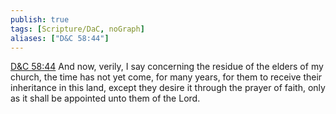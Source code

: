 ```yaml
---
publish: true
tags: [Scripture/DaC, noGraph]
aliases: ["D&C 58:44"]
---
```

[D&C 58:44](https://churchofjesuschrist.org/study/scriptures/dc-testament/dc/58?lang=eng&id=p44#p44) And now, verily, I say concerning the residue of the elders of my church, the time has not yet come, for many years, for them to receive their inheritance in this land, except they desire it through the prayer of faith, only as it shall be appointed unto them of the Lord.
